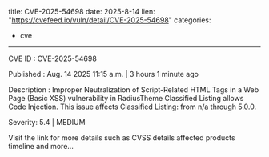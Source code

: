  
title: CVE-2025-54698
date: 2025-8-14
lien: "https://cvefeed.io/vuln/detail/CVE-2025-54698"
categories:
  - cve
---

CVE ID : CVE-2025-54698

Published :  Aug. 14
2025
11:15 a.m. | 3 hours
1 minute ago

Description : Improper Neutralization of Script-Related HTML Tags in a Web Page (Basic XSS) vulnerability in RadiusTheme Classified Listing allows Code Injection. This issue affects Classified Listing: from n/a through 5.0.0.

Severity: 5.4 | MEDIUM

Visit the link for more details
such as CVSS details
affected products
timeline
and more...

